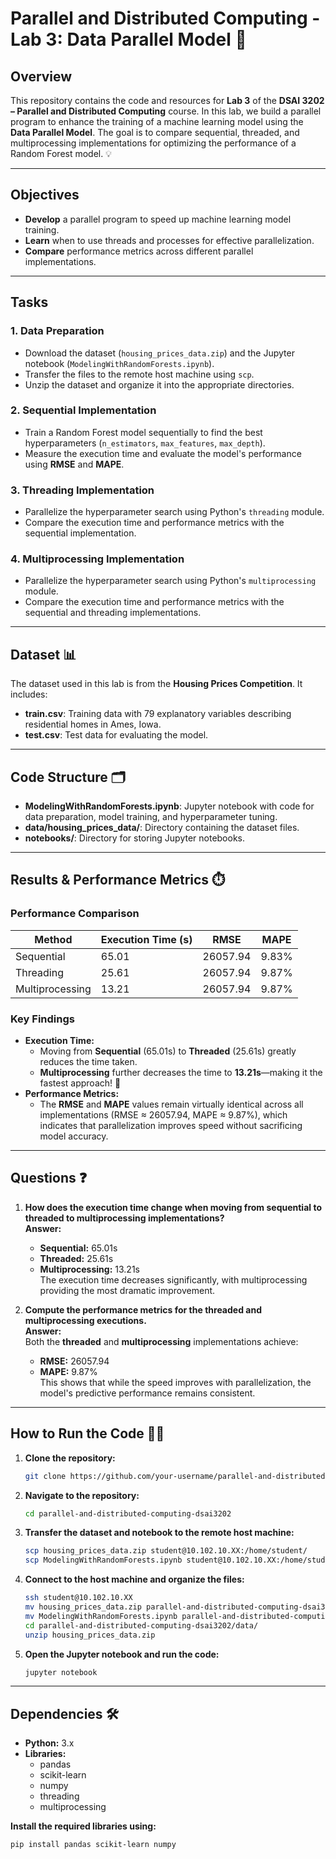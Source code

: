 # Parallel and Distributed Computing - Lab 3: Data Parallel Model 🚀

## Overview
This repository contains the code and resources for **Lab 3** of the **DSAI 3202 – Parallel and Distributed Computing** course. In this lab, we build a parallel program to enhance the training of a machine learning model using the **Data Parallel Model**. The goal is to compare sequential, threaded, and multiprocessing implementations for optimizing the performance of a Random Forest model. 💡

---

## Objectives
- **Develop** a parallel program to speed up machine learning model training.
- **Learn** when to use threads and processes for effective parallelization.
- **Compare** performance metrics across different parallel implementations.

---

## Tasks
### 1. Data Preparation
- Download the dataset (`housing_prices_data.zip`) and the Jupyter notebook (`ModelingWithRandomForests.ipynb`).
- Transfer the files to the remote host machine using `scp`.
- Unzip the dataset and organize it into the appropriate directories.

### 2. Sequential Implementation
- Train a Random Forest model sequentially to find the best hyperparameters (`n_estimators`, `max_features`, `max_depth`).
- Measure the execution time and evaluate the model's performance using **RMSE** and **MAPE**.

### 3. Threading Implementation
- Parallelize the hyperparameter search using Python's `threading` module.
- Compare the execution time and performance metrics with the sequential implementation.

### 4. Multiprocessing Implementation
- Parallelize the hyperparameter search using Python's `multiprocessing` module.
- Compare the execution time and performance metrics with the sequential and threading implementations.

---

## Dataset 📊
The dataset used in this lab is from the **Housing Prices Competition**. It includes:
- **train.csv**: Training data with 79 explanatory variables describing residential homes in Ames, Iowa.
- **test.csv**: Test data for evaluating the model.

---

## Code Structure 🗂️
- **ModelingWithRandomForests.ipynb**: Jupyter notebook with code for data preparation, model training, and hyperparameter tuning.
- **data/housing_prices_data/**: Directory containing the dataset files.
- **notebooks/**: Directory for storing Jupyter notebooks.

---

## Results & Performance Metrics ⏱️
### Performance Comparison
| Method          | Execution Time (s) | RMSE       | MAPE       |
|-----------------|--------------------|------------|------------|
| Sequential      | 65.01              | 26057.94   | 9.83%      |
| Threading       | 25.61              | 26057.94   | 9.87%      |
| Multiprocessing | 13.21              | 26057.94   | 9.87%      |

### Key Findings
- **Execution Time:**  
  - Moving from **Sequential** (65.01s) to **Threaded** (25.61s) greatly reduces the time taken.  
  - **Multiprocessing** further decreases the time to **13.21s**—making it the fastest approach! 🚀
- **Performance Metrics:**  
  - The **RMSE** and **MAPE** values remain virtually identical across all implementations (RMSE ≈ 26057.94, MAPE ≈ 9.87%), which indicates that parallelization improves speed without sacrificing model accuracy.

---

## Questions ❓
1. **How does the execution time change when moving from sequential to threaded to multiprocessing implementations?**  
   **Answer:**  
   - **Sequential:** 65.01s  
   - **Threaded:** 25.61s  
   - **Multiprocessing:** 13.21s  
   The execution time decreases significantly, with multiprocessing providing the most dramatic improvement.

2. **Compute the performance metrics for the threaded and multiprocessing executions.**  
   **Answer:**  
   Both the **threaded** and **multiprocessing** implementations achieve:  
   - **RMSE:** 26057.94  
   - **MAPE:** 9.87%  
   This shows that while the speed improves with parallelization, the model's predictive performance remains consistent.

---

## How to Run the Code 🏃‍♂️
1. **Clone the repository:**
   ```bash
   git clone https://github.com/your-username/parallel-and-distributed-computing-dsai3202.git
   ```

2. **Navigate to the repository:**
   ```bash
   cd parallel-and-distributed-computing-dsai3202
   ```

3. **Transfer the dataset and notebook to the remote host machine:**
   ```bash
   scp housing_prices_data.zip student@10.102.10.XX:/home/student/
   scp ModelingWithRandomForests.ipynb student@10.102.10.XX:/home/student/
   ```

4. **Connect to the host machine and organize the files:**
   ```bash
   ssh student@10.102.10.XX
   mv housing_prices_data.zip parallel-and-distributed-computing-dsai3202/data/
   mv ModelingWithRandomForests.ipynb parallel-and-distributed-computing-dsai3202/notebooks/
   cd parallel-and-distributed-computing-dsai3202/data/
   unzip housing_prices_data.zip
   ```

5. **Open the Jupyter notebook and run the code:**
   ```bash
   jupyter notebook
   ```

---

## Dependencies 🛠️
- **Python:** 3.x
- **Libraries:**
  - pandas
  - scikit-learn
  - numpy
  - threading
  - multiprocessing

**Install the required libraries using:**
```bash
pip install pandas scikit-learn numpy
```
